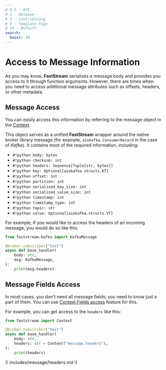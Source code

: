 ```yaml
---
# 0.5 - API
# 2 - Release
# 3 - Contributing
# 5 - Template Page
# 10 - Default
search:
  boost: 10
---
```


# Access to Message Information

As you may know, **FastStream** serializes a message body and provides you access to it through function arguments. However, there are times when you need to access additional message attributes such as offsets, headers, or other metadata.

## Message Access

You can easily access this information by referring to the message object in the [Context](../getting-started/context.md)

This object serves as a unified **FastStream** wrapper around the native broker library message (for example, `aiokafka.ConsumerRecord` in the case of *Kafka*). It contains most of the required information, including:

* `#!python body: bytes`
* `#!python checksum: int`
* `#!python headers: Sequence[Tuple[str, bytes]]`
* `#!python key: Optional[aiokafka.structs.KT]`
* `#!python offset: int`
* `#!python partition: int`
* `#!python serialized_key_size: int`
* `#!python serialized_value_size: int`
* `#!python timestamp: int`
* `#!python timestamp_type: int`
* `#!python topic: str`
* `#!python value: Optional[aiokafka.structs.VT]`

For example, if you would like to access the headers of an incoming message, you would do so like this:

```python hl_lines="1 6"
from faststream.kafka import KafkaMessage

@broker.subscriber("test")
async def base_handler(
    body: str,
    msg: KafkaMessage,
):
    print(msg.headers)
```

## Message Fields Access

In most cases, you don't need all message fields; you need to know just a part of them.
You can use [Context Fields access](../getting-started/context.md#access-by-name) feature for this.

For example, you can get access to the `headers` like this:

```python hl_lines="6"
from faststream import Context

@broker.subscriber("test")
async def base_handler(
    body: str,
    headers: str = Context("message.headers"),
):
    print(headers)
```

{! includes/message/headers.md !}
